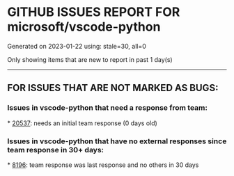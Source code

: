 
# GITHUB ISSUES REPORT FOR microsoft/vscode-python


Generated on 2023-01-22 using: stale=30, all=0


Only showing items that are new to report in past 1 day(s)


---

## FOR ISSUES THAT ARE NOT MARKED AS BUGS:


### Issues in vscode-python that need a response from team:


\* [20537](https://github.com/microsoft/vscode-python/issues/20537 "Python extension doesn't load"): needs an initial team response (0 days old)

### Issues in vscode-python that have no external responses since team response in 30+ days:


\* [8196](https://github.com/microsoft/vscode-python/issues/8196 "Report when Black errors out"): team response was last response and no others in 30 days
